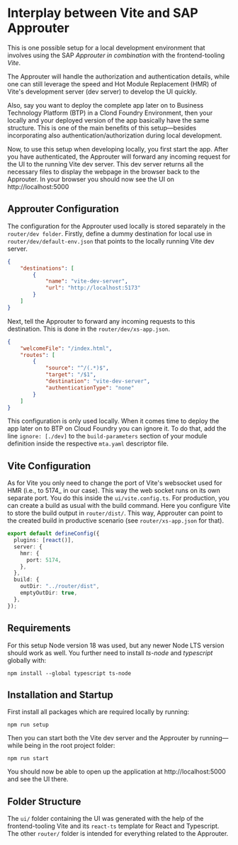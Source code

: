 # Interplay between Vite and SAP Approuter
This is one possible setup for a local development environment that involves using the SAP _Approuter_ _in combination_ with the frontend-tooling _Vite_.

The Approuter will handle the authorization and authentication details, while one can still leverage the speed and Hot Module Replacement (HMR) of Vite's development server (dev server) to develop the UI quickly.

Also, say you want to deploy the complete app later on to Business Technology Platform (BTP) in a Clond Foundry Environment, then your locally and your deployed version of the app basically have the same structure.
This is one of the main benefits of this setup—besides incorporating also authentication/authorization during local development.

Now, to use this setup when developing locally, you first start the app. After you have authenticated, the Approuter will forward any incoming request for the UI to the running Vite dev server.
This dev server returns all the necessary files to display the webpage in the browser back to the Approuter. In your browser you should now see the UI on http://localhost:5000

## Approuter Configuration
The configuration for the Approuter used locally is stored separately in the `router/dev folder`. Firstly, define a dummy destination
for local use in `router/dev/default-env.json` that points to the locally running Vite dev server.
```json
{
    "destinations": [
        {
            "name": "vite-dev-server",
            "url": "http://localhost:5173"
        }
    ]
}
```

Next, tell the Approuter to forward any incoming requests to this destination. This is done in the `router/dev/xs-app.json`.
```json
{
    "welcomeFile": "/index.html",
    "routes": [
        {
            "source": "^/(.*)$",
            "target": "/$1",
            "destination": "vite-dev-server",
            "authenticationType": "none"
        }
    ]
}
```

This configuration is only used locally. When it comes time to deploy the app later on to BTP on Cloud Foundry you can ignore it. To do that, add the line `ignore: [./dev]` to the `build-parameters` section of your
module definition inside the respective `mta.yaml` descriptor file.

## Vite Configuration

As for Vite you only need to change the port of Vite's websocket used for HMR (i.e., to 5174_ in our case). This way the web socket runs on its own separate port.
You do this inside the `ui/vite.config.ts`. For production, you can create a build as usual with the build command. Here you configure Vite to store the build output in `router/dist/`. This way, Approuter can point to the created build in productive scenario (see `router/xs-app.json` for that).
```typescript
export default defineConfig({
  plugins: [react()],
  server: {
    hmr: {
      port: 5174,
    },
  },
  build: {
    outDir: "../router/dist",
    emptyOutDir: true,
  },
});
```

## Requirements
For this setup Node version 18 was used, but any newer Node LTS version should work as well. 
You further need to install _ts-node_ and _typescript_ globally with:
```
npm install --global typescript ts-node
```

## Installation and Startup
First install all packages which are required locally by running:
```
npm run setup
```

Then you can start both the Vite dev server and the Approuter by running—while being in the root project folder:
```
npm run start
```

You should now be able to open up the application at http://localhost:5000 and see the UI there.

## Folder Structure
The `ui/` folder containing the UI was generated with the help of the frontend-tooling Vite and its `react-ts` template for React and Typescript.
The other `router/` folder is intended for everything related to the Approuter.
